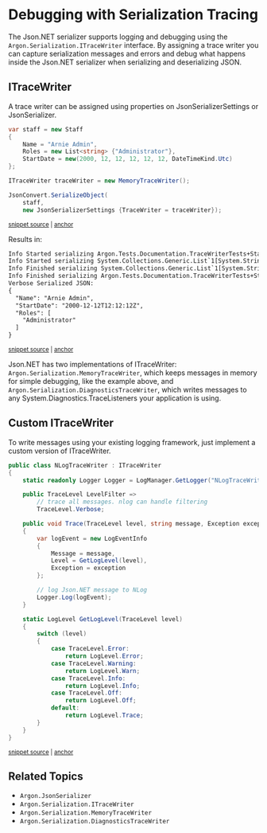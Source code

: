# Debugging with Serialization Tracing

The Json.NET serializer supports logging and debugging using the `Argon.Serialization.ITraceWriter` interface. By assigning a trace writer you can capture serialization messages and errors and debug what happens inside the Json.NET serializer when serializing and deserializing JSON.


## ITraceWriter

A trace writer can be assigned using properties on JsonSerializerSettings or JsonSerializer.

<!-- snippet: MemoryTraceWriterExample -->
<a id='snippet-memorytracewriterexample'></a>
```cs
var staff = new Staff
{
    Name = "Arnie Admin",
    Roles = new List<string> {"Administrator"},
    StartDate = new(2000, 12, 12, 12, 12, 12, DateTimeKind.Utc)
};

ITraceWriter traceWriter = new MemoryTraceWriter();

JsonConvert.SerializeObject(
    staff,
    new JsonSerializerSettings {TraceWriter = traceWriter});
```
<sup><a href='/src/Tests/Documentation/TraceWriterTests.cs#L93-L108' title='Snippet source file'>snippet source</a> | <a href='#snippet-memorytracewriterexample' title='Start of snippet'>anchor</a></sup>
<!-- endSnippet -->

Results in:

<!-- snippet: TraceWriterTests.MemoryTraceWriterTest.verified.txt -->
<a id='snippet-TraceWriterTests.MemoryTraceWriterTest.verified.txt'></a>
```txt
Info Started serializing Argon.Tests.Documentation.TraceWriterTests+Staff. Path ''.
Info Started serializing System.Collections.Generic.List`1[System.String]. Path 'Roles'.
Info Finished serializing System.Collections.Generic.List`1[System.String]. Path 'Roles'.
Info Finished serializing Argon.Tests.Documentation.TraceWriterTests+Staff. Path ''.
Verbose Serialized JSON: 
{
  "Name": "Arnie Admin",
  "StartDate": "2000-12-12T12:12:12Z",
  "Roles": [
    "Administrator"
  ]
}
```
<sup><a href='/src/Tests/Documentation/TraceWriterTests.MemoryTraceWriterTest.verified.txt#L1-L12' title='Snippet source file'>snippet source</a> | <a href='#snippet-TraceWriterTests.MemoryTraceWriterTest.verified.txt' title='Start of snippet'>anchor</a></sup>
<!-- endSnippet -->

Json.NET has two implementations of ITraceWriter: `Argon.Serialization.MemoryTraceWriter`, which keeps messages in memory for simple debugging, like the example above, and `Argon.Serialization.DiagnosticsTraceWriter`, which writes messages to any System.Diagnostics.TraceListeners your application is using.


## Custom ITraceWriter

To write messages using your existing logging framework, just implement a custom version of ITraceWriter.

<!-- snippet: CustomTraceWriterExample -->
<a id='snippet-customtracewriterexample'></a>
```cs
public class NLogTraceWriter : ITraceWriter
{
    static readonly Logger Logger = LogManager.GetLogger("NLogTraceWriter");

    public TraceLevel LevelFilter =>
        // trace all messages. nlog can handle filtering
        TraceLevel.Verbose;

    public void Trace(TraceLevel level, string message, Exception exception)
    {
        var logEvent = new LogEventInfo
        {
            Message = message,
            Level = GetLogLevel(level),
            Exception = exception
        };

        // log Json.NET message to NLog
        Logger.Log(logEvent);
    }

    static LogLevel GetLogLevel(TraceLevel level)
    {
        switch (level)
        {
            case TraceLevel.Error:
                return LogLevel.Error;
            case TraceLevel.Warning:
                return LogLevel.Warn;
            case TraceLevel.Info:
                return LogLevel.Info;
            case TraceLevel.Off:
                return LogLevel.Off;
            default:
                return LogLevel.Trace;
        }
    }
}
```
<sup><a href='/src/Tests/Documentation/TraceWriterTests.cs#L40-L81' title='Snippet source file'>snippet source</a> | <a href='#snippet-customtracewriterexample' title='Start of snippet'>anchor</a></sup>
<!-- endSnippet -->


## Related Topics

 * `Argon.JsonSerializer`
 * `Argon.Serialization.ITraceWriter`
 * `Argon.Serialization.MemoryTraceWriter`
 * `Argon.Serialization.DiagnosticsTraceWriter`

